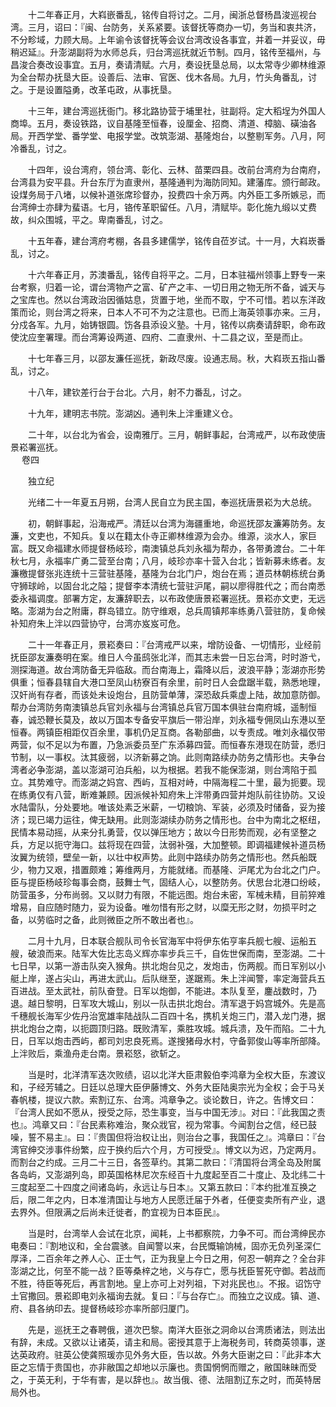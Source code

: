<!-- { "loadSidebar": true } -->
　　十二年春正月，大嵙嵌番乱，铭传自将讨之。二月，闽浙总督杨昌浚巡视台湾。三月，诏曰：『闽、台防务，关系紧要。该督抚等商办一切，务当和衷共济，不分畛域，力顾大局。上年谕令该督抚等会议台湾改设各事宜，并着一并妥议，毋稍迟延』。升澎湖副将为水师总兵，归台湾巡抚就近节制。四月，铭传至福州，与昌浚合奏改设事宜。五月，奏请清赋。六月，奏设抚垦总局，以太常寺少卿林维源为全台帮办抚垦大臣。设善后、法审、官医、伐木各局。九月，竹头角番乱，讨之。于是设置隘勇，改革屯政，从事抚垦。

　　十三年，建台湾巡抚衙门。移北路协营于埔里社，驻副将。定大稻埕为外国人商埠。五月，奏设铁路，议自基隆至恒春，设厘金、招商、清道、樟脑、磺油各局。开西学堂、番学堂、电报学堂。改筑澎湖、基隆炮台，以整剔军务。八月，阿冷番乱，讨之。

　　十四年，设台湾府，领台湾、彰化、云林、苗栗四县。改前台湾府为台南府，台湾县为安平县。升台东厅为直隶州，基隆通判为海防同知。建藩库。颁行邮政。设煤务局于八堵，以候补道张席珍督办，投费四十余万两。内外臣工多所嫉忌，而台湾绅士亦肆为蜚语。七月，铬传革职留任。八月，清赋毕。彰化施九缎以丈费故，纠众围城，平之。卑南番乱，讨之。

　　十五年春，建台湾府考棚，各县多建儒学，铭传自莅岁试。十一月，大嵙崁番乱，讨之。

　　十六年春正月，苏澳番乱，铭传自将平之。二月，日本驻福州领事上野专一来台考察，归着一论，谓台湾物产之富、矿产之丰、一切日用之物无所不备，诚天与之宝库也。然以台湾政治因循姑息，货置于地，坐而不取，宁不可惜。若以东洋政策而论，则台湾之将来，日本人不可不为之注意也。已而上海英领事亦来。三月，分戍各军。九月，始铸银圆。饬各县添设义塾。十月，铭传以病奏请辞职，命布政使沈应奎署理。而台湾筹设两道、四府、二直隶州、十二县之议，至是而止。

　　十七年春三月，以邵友濂任巡抚，新政尽废。设通志局。秋，大嵙崁五指山番乱，讨之。

　　十八年，建钦差行台于台北。六月，射不力番乱，讨之。

　　十九年，建明志书院。澎湖凶。通判朱上泮重建义仓。

　　二十年，以台北为省会，设南雅厅。三月，朝鲜事起，台湾戒严，以布政使唐景崧署巡抚。  
　 
卷四

　　独立纪

　　光绪二十一年夏五月朔，台湾人民自立为民主国，奉巡抚唐景崧为大总统。

　　初，朝鲜事起，沿海戒严。清廷以台湾为海疆重地，命巡抚邵友濂筹防务。友濂，文吏也，不知兵。复以在籍太仆寺正卿林维源为会办。维源，淡水人，家巨富。既又命福建水师提督杨岐珍，南澳镇总兵刘永福为帮办，各带勇渡台。二十年秋七月，永福率广勇二营至台南；八月，岐珍亦率十营入台北；皆新募未练者。友濂檄提督张兆连统十三营驻基隆，基隆为台北门户，炮台在焉；道员林朝栋统台勇守狮球岭，以固台北之隘；提督李本清统七营驻沪尾，嗣以廖得胜代之；而台南悉委永福调度。部署方定，友濂辞职去，以布政使唐景崧署巡抚。景崧亦文吏，无远略。澎湖为台之附庸，群岛错立。防守维艰，总兵周镇邦率练勇八营驻防，复命候补知府朱上泮以四营协守，台湾亦岌岌可危。

　　二十一年春正月，景崧奏曰：『台湾戒严以来，增防设备、一切情形，业经前抚臣邵友濂奏明在案。维日人今虽鸱张北洋，而其志未尝一日忘台湾，时时游弋，测探海道。故台湾防备无异临敌。而台南海上，霜降以后，波浪平静；澎湖亦形势俱重；恒春县辖自大港口至凤山枋寮百有余里，前时日人会盘踞半载，熟悉地理，汉奸尚有存者，而该处未设炮台，且防营单薄，深恐敌兵乘虚上陆，故加意防御。帮办台湾防务南澳镇总兵官刘永福与台湾镇总兵官万国本俱驻台南府城，遥制恒春，诚恐鞭长莫及，故以万国本专备安平旗后一带沿岸，刘永福专佣凤山东港以至恒春。两镇臣相距仅百余里，事机仍足互商。各勒部曲，以专责成。唯刘永福仅带两营，似不足以为布置，乃急派委员至广东添募四营。而恒春东港现在防营，悉归节制，以一事权。汰其疲弱，以济新募之饷。此则南路续办防务之情形也。夫争台湾者必争澎湖，盖以澎湖可泊兵船，以为根据。若我不能保澎湖，则台湾陷于孤立。其势难守。而澎湖之妈宫、西屿，互相对峙，中隔海程二十里，最为扼要。现在练勇仅有八营，断难兼顾。因派候补知府朱上泮带勇四营并炮队前往协防。又设水陆雷队，分处要地。唯该处素乏米薪，一切粮饷、军装，必须及时储备，妥为接济；现已竭力运往，俾无缺用。此则澎湖续办防务之情形也。台中为南北之枢纽，民情本易动摇，从来分扎勇营，仅以弹压地方；故以今日形势而观，必有坚整之兵，方足以扼守海口。兹将现在四营，汰弱补强，大加整顿。即调福建候补道员杨汝翼为统领，壁垒一新，以壮中权声势。此则中路续办防务之情形也。然兵船既少，物力又艰，措置颇难；筹维两月，方能就绪。而基隆、沪尾尤为台北之门户。臣与提臣杨岐珍每事会商，鼓舞士气，固结人心，以整防务。伏思台北港口纷岐，防营虽多，分布尚弱。又以财力有限，不能远图。炮台未密，军械未精，目前猝难增易，自应随时随力，妥为设备。唯勿惜有形之财，以糜无形之财，勿损平时之备，以劳临时之备，此则微臣之所不敢出者也』。

　　二月十九月，日本联合舰队司令长官海军中将伊东佑亨率兵舰七艘、运船五艘，破浪而来。陆军大佐比志岛义辉亦率步兵三千，自佐世保而南，至澎湖。二十七日早，以第一游击队突入猴角。拱北炮台见之，发炮击，伤两舰。而日军别以小艇上岸，遂占尖山，再进太武山。后队继至，遂踞焉。朱上泮闻警，率定海营兵五百进战。至太武社，前队奋登。日军以炮御，不能进。本队复至，鏖战数时，乃退。越日黎明，日军攻大城山，别以一队击拱北炮台。清军退于妈宫城外。先是高千穗舰长海军少佐丹治宽雄率陆战队二百四十名，携机关炮三门，潜入龙门港，据拱北炮台之南，以扼圆顶归路。既败清军，乘胜攻城。城兵溃，及午而陷。二十九日，日军以炮击西屿，都司刘忠良死焉。遂搜猪母水村，守备郭俊山等率所部降。上泮败后，乘渔舟走台南。景崧怒，欲斩之。

　　当是时，北洋清军迭次败绩，诏以北洋大臣肃毅伯李鸿章为全权大臣，东渡议和，子经芳辅之。日廷以总理大臣伊藤博文、外务大臣陆奥宗光为全权；会于马关春帆楼，提议六款。索割辽东、台湾。鸿章争之。谈论数日，许之。告博文曰：『台湾人民如不愿从，授受之际，恐生事变，当与中国无涉』。对曰：『此我国之责也』。鸿章又曰：『台民素称难治，聚众戕官，视为常事。今闻割台之信，经已鼓噪，誓不易主』。曰：『贵国但将治权让出，则治台之事，我国任之』。鸿章曰：『台湾官绅交涉事件纷繁，应于换约后六个月，方可授受』。博文以为迟，乃定两月。而割台之约成。三月二十三日，各签草约。其第二款曰：『清国将台湾全岛及附属各岛屿，又澎湖列岛，即英国格林尼次东经百十九度起至百二十度止、及北纬二十三度起至二十四度之间诸岛屿，永远让与日本』。又第五款曰：『本约批准互换之后，限二年之内，日本准清国让与地方人民愿迁届于外者，任便变卖所有产业，退去界外。但限满之后尚未迁徙者，酌宜视为日本臣民』。

　　当是时，台湾举人会试在北京，闻耗，上书都察院，力争不可。而台湾绅民亦电奏曰：『割地议和，全台震骇。自闻警以来，台民慨输饷械，固亦无负列圣深仁厚泽，二百余年之养人心、正士气，正为我皇上今日之用，何忍一朝弃之？全台非澎湖之比，何至不能一战？臣等桑梓之地，义与存亡，愿与抚臣誓死守御。若战而不胜，待臣等死后，再言割地。皇上亦可上对列祖，下对兆民也』。不报。诏饬守土官撒回。景崧即电刘永福询去就。复曰：『与台存亡』。而独立之议成。镇、道、府、县各纳印去。提督杨岐珍亦率所部归厦门。

　　先是，巡抚王之春聘俄，道次巴黎。南洋大臣张之洞命以台湾质诸法，则法出有辞，未成。又欲以让诸英，请主和局。密授其意于上海税务司，转商英领事，遂达英政府。驻英公使龚照瑗亦见外务大臣，告以故。外务大臣谢之曰：『此非本大臣之忘情于贵国也，亦非敝国之却地以示廉也。贵国惘惘而赠之，敝国昧昧而受之，于英无利，于华有害，是以辞也』。故当俄、德、法阻割辽东之时，而英特居局外也。

